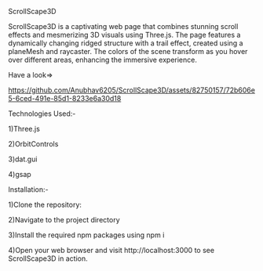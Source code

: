 ScrollScape3D

ScrollScape3D is a captivating web page that combines stunning scroll effects and mesmerizing 3D visuals using Three.js. The page features a dynamically changing ridged structure with a trail effect, created using a planeMesh and raycaster. The colors of the scene transform as you hover over different areas, enhancing the immersive experience.

Have a look=>


https://github.com/Anubhav6205/ScrollScape3D/assets/82750157/72b606e5-6ced-491e-85d1-8233e6a30d18



Technologies Used:-

1)Three.js

2)OrbitControls

3)dat.gui

4)gsap

Installation:-

1)Clone the repository:

2)Navigate to the project directory

3)Install the required npm packages using npm i

4)Open your web browser and visit http://localhost:3000 to see ScrollScape3D in action.
